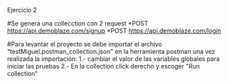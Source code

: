 Ejercicio 2

#Se genera una collecction con 2 request
 *POST https://api.demoblaze.com/signup
 *POST https://api.demoblaze.com/login
 
#Para levantar el proyecto se debe importar el archivo "testMiguel.postman_collection.json" en la herramienta postman una vez realizada la importación:
 1.- cambiar el valor de las variables globales para iniciar las pruebas
 2.- En la collection click derecho y escoger "Run collection"
